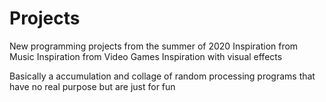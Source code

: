 # Projects
New programming projects from the summer of 2020
Inspiration from Music 
Inspiration from Video Games
Inspiration with visual effects

Basically a accumulation and collage of random processing programs that have
no real purpose but are just for fun 
